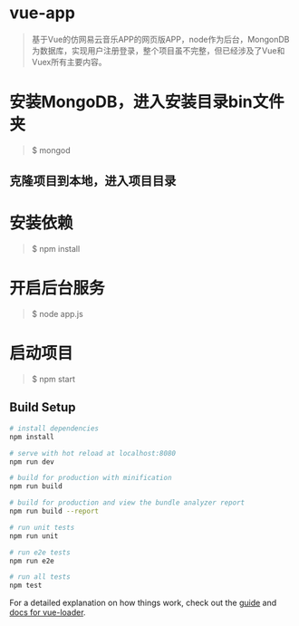 # vue-app

> 基于Vue的仿网易云音乐APP的网页版APP，node作为后台，MongonDB为数据库，实现用户注册登录，整个项目虽不完整，但已经涉及了Vue和Vuex所有主要内容。

# 安装MongoDB，进入安装目录bin文件夹
> $ mongod

## 克隆项目到本地，进入项目目录
# 安装依赖
> $ npm install

# 开启后台服务
> $ node app.js

# 启动项目
> $ npm start

## Build Setup

``` bash
# install dependencies
npm install

# serve with hot reload at localhost:8080
npm run dev

# build for production with minification
npm run build

# build for production and view the bundle analyzer report
npm run build --report

# run unit tests
npm run unit

# run e2e tests
npm run e2e

# run all tests
npm test
```

For a detailed explanation on how things work, check out the [guide](http://vuejs-templates.github.io/webpack/) and [docs for vue-loader](http://vuejs.github.io/vue-loader).
